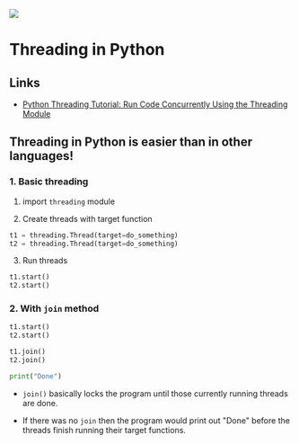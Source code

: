 ![](https://www.python.org/static/community_logos/python-logo.png)

# Threading in Python

## Links

- [Python Threading Tutorial: Run Code Concurrently Using the Threading Module](https://www.youtube.com/watch?v=IEEhzQoKtQU)

## Threading in Python is easier than in other languages!

### 1. Basic threading

1. import `threading` module

2. Create threads with target function

```python
t1 = threading.Thread(target=do_something)
t2 = threading.Thread(target=do_something)
```

3. Run threads

```python
t1.start()
t2.start()
```

### 2. With `join` method

```python
t1.start()
t2.start()

t1.join()
t2.join()

print("Done")
```

- `join()` basically locks the program until those currently running threads are done.

- If there was no `join` then the program would print out "Done" before the threads finish running their target functions.

